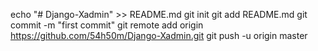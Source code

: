 echo "# Django-Xadmin" >> README.md
git init
git add README.md
git commit -m "first commit"
git remote add origin https://github.com/54h50m/Django-Xadmin.git
git push -u origin master
